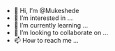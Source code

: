 - 👋 Hi, I’m @Mukeshede
- 👀 I’m interested in ...
- 🌱 I’m currently learning ...
- 💞️ I’m looking to collaborate on ...
- 📫 How to reach me ...

<!---
Mukeshede/Mukeshede is a ✨ special ✨ repository because its `README.md` (this file) appears on your GitHub profile.
You can click the Preview link to take a look at your changes.
--->
